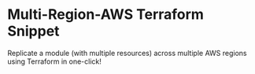 # Multi-Region-AWS Terraform Snippet

Replicate a module (with multiple resources) across multiple AWS regions using Terraform in one-click!